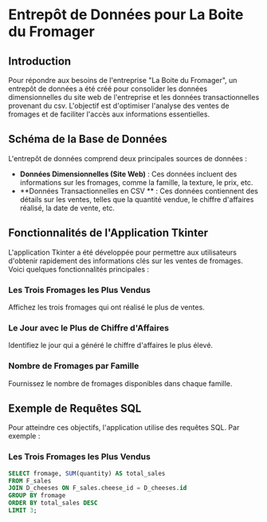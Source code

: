 # Entrepôt de Données pour La Boite du Fromager

## Introduction

Pour répondre aux besoins de l'entreprise "La Boite du Fromager", un entrepôt de données a été créé pour consolider les données dimensionnelles du site web de l'entreprise et les données transactionnelles provenant du csv. L'objectif est d'optimiser l'analyse des ventes de fromages et de faciliter l'accès aux informations essentielles.

## Schéma de la Base de Données

L'entrepôt de données comprend deux principales sources de données :
- **Données Dimensionnelles (Site Web)** : Ces données incluent des informations sur les fromages, comme la famille, la texture, le prix, etc.
- **Données Transactionnelles en CSV ** : Ces données contiennent des détails sur les ventes, telles que la quantité vendue, le chiffre d'affaires réalisé, la date de vente, etc.

## Fonctionnalités de l'Application Tkinter

L'application Tkinter a été développée pour permettre aux utilisateurs d'obtenir rapidement des informations clés sur les ventes de fromages. Voici quelques fonctionnalités principales :

### Les Trois Fromages les Plus Vendus

Affichez les trois fromages qui ont réalisé le plus de ventes.

### Le Jour avec le Plus de Chiffre d'Affaires

Identifiez le jour qui a généré le chiffre d'affaires le plus élevé.

### Nombre de Fromages par Famille

Fournissez le nombre de fromages disponibles dans chaque famille.

## Exemple de Requêtes SQL

Pour atteindre ces objectifs, l'application utilise des requêtes SQL. Par exemple :

### Les Trois Fromages les Plus Vendus

```sql
SELECT fromage, SUM(quantity) AS total_sales
FROM F_sales
JOIN D_cheeses ON F_sales.cheese_id = D_cheeses.id
GROUP BY fromage
ORDER BY total_sales DESC
LIMIT 3;
